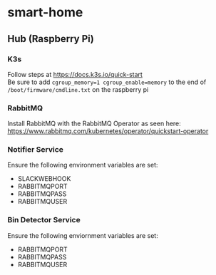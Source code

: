 # smart-home

## Hub (Raspberry Pi)
### K3s
Follow steps at https://docs.k3s.io/quick-start \
Be sure to add `cgroup_memory=1 cgroup_enable=memory` to the end of `/boot/firmware/cmdline.txt` on the raspberry pi

### RabbitMQ
Install RabbitMQ with the RabbitMQ Operator as seen here: https://www.rabbitmq.com/kubernetes/operator/quickstart-operator

### Notifier Service
Ensure the following environment variables are set:
- SLACKWEBHOOK
- RABBITMQPORT
- RABBITMQPASS
- RABBITMQUSER

### Bin Detector Service
Ensure the following enviornment variables are set:
- RABBITMQPORT
- RABBITMQPASS
- RABBITMQUSER